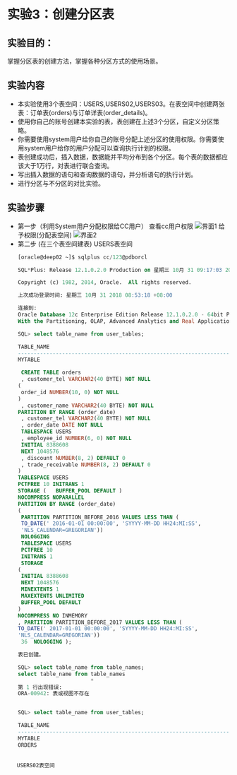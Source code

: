 # 实验3：创建分区表

## 实验目的：

   掌握分区表的创建方法，掌握各种分区方式的使用场景。

## 实验内容

- 本实验使用3个表空间：USERS,USERS02,USERS03。在表空间中创建两张表：订单表(orders)与订单详表(order_details)。
- 使用你自己的账号创建本实验的表，表创建在上述3个分区，自定义分区策略。
- 你需要使用system用户给你自己的账号分配上述分区的使用权限。你需要使用system用户给你的用户分配可以查询执行计划的权限。
- 表创建成功后，插入数据，数据能并平均分布到各个分区。每个表的数据都应该大于1万行，对表进行联合查询。
- 写出插入数据的语句和查询数据的语句，并分析语句的执行计划。
- 进行分区与不分区的对比实验。

## 实验步骤

- 第一步（利用System用户分配权限给CC用户）
   查看cc用户权限
   ![界面1](https://github.com/z915287285/Oracle/blob/master/test3/1.png)
   给予权限(分配表空间)
   ![界面2](https://github.com/z915287285/Oracle/blob/master/test3/2.png)
- 第二步 (在三个表空间建表)
   USERS表空间
   ``` SQL
   [oracle@deep02 ~]$ sqlplus cc/123@pdborcl

   SQL*Plus: Release 12.1.0.2.0 Production on 星期三 10月 31 09:17:03 2018

   Copyright (c) 1982, 2014, Oracle.  All rights reserved.

   上次成功登录时间: 星期三 10月 31 2018 08:53:18 +08:00

   连接到:
   Oracle Database 12c Enterprise Edition Release 12.1.0.2.0 - 64bit Production
   With the Partitioning, OLAP, Advanced Analytics and Real Application Testing options

   SQL> select table_name from user_tables;

   TABLE_NAME
   --------------------------------------------------------------------------------
   MYTABLE

    CREATE TABLE orders
    , customer_tel VARCHAR2(40 BYTE) NOT NULL
   (
    order_id NUMBER(10, 0) NOT NULL
   )
    , customer_name VARCHAR2(40 BYTE) NOT NULL
   PARTITION BY RANGE (order_date)
    , customer_tel VARCHAR2(40 BYTE) NOT NULL
    , order_date DATE NOT NULL
    TABLESPACE USERS
    , employee_id NUMBER(6, 0) NOT NULL
    INITIAL 8388608
    NEXT 1048576
    , discount NUMBER(8, 2) DEFAULT 0
    , trade_receivable NUMBER(8, 2) DEFAULT 0
   )
   TABLESPACE USERS
   PCTFREE 10 INITRANS 1
   STORAGE (   BUFFER_POOL DEFAULT )
   NOCOMPRESS NOPARALLEL
   PARTITION BY RANGE (order_date)
   (
    PARTITION PARTITION_BEFORE_2016 VALUES LESS THAN (
    TO_DATE(' 2016-01-01 00:00:00', 'SYYYY-MM-DD HH24:MI:SS',
    'NLS_CALENDAR=GREGORIAN'))
    NOLOGGING
    TABLESPACE USERS
    PCTFREE 10
    INITRANS 1
    STORAGE
   (
    INITIAL 8388608
    NEXT 1048576
    MINEXTENTS 1
    MAXEXTENTS UNLIMITED
    BUFFER_POOL DEFAULT
   )
   NOCOMPRESS NO INMEMORY
   , PARTITION PARTITION_BEFORE_2017 VALUES LESS THAN (
   TO_DATE(' 2017-01-01 00:00:00', 'SYYYY-MM-DD HH24:MI:SS',
   'NLS_CALENDAR=GREGORIAN'))
    36  NOLOGGING );

   表已创建。

   SQL> select table_name from table_names;
   select table_name from table_names
                          *
   第 1 行出现错误:
   ORA-00942: 表或视图不存在


   SQL> select table_name from user_tables;

   TABLE_NAME
   --------------------------------------------------------------------------------
   MYTABLE
   ORDERS
```

   USERS02表空间

